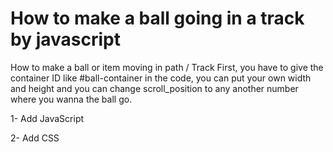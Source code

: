 # How to make a ball going in a track by javascript

How to make a ball or item moving in path / Track
First, you have to give the container ID like #ball-container in the code, you can put your own width and height and you can change scroll_position to any another number where you wanna the ball go.

1- Add JavaScript

2- Add CSS
